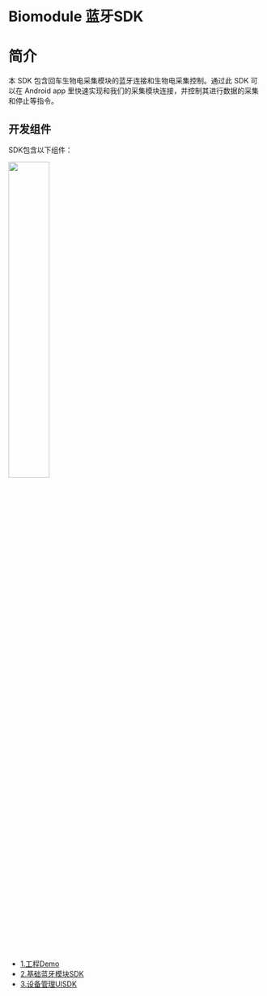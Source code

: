 # Biomodule 蓝牙SDK 

# 简介

本 SDK 包含回车生物电采集模块的蓝牙连接和生物电采集控制。通过此 SDK 可以在 Android app 里快速实现和我们的采集模块连接，并控制其进行数据的采集和停止等指令。

## 开发组件

SDK包含以下组件：

<img src="https://github.com/EnterTech/Flowtime-BLE-SDK-Android/blob/master/docimage/flowtimeble_project.jpg" width="40%">

- [1.工程Demo]()
- [2.基础蓝牙模块SDK]()
- [3.设备管理UISDK]()
